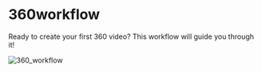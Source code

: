 # 360workflow
Ready to create your first 360 video? This workflow will guide you through it!

![360_workflow](https://cloud.githubusercontent.com/assets/2749494/18560828/7f53f53a-7b3a-11e6-8e1e-b4a6067b786e.jpg)
